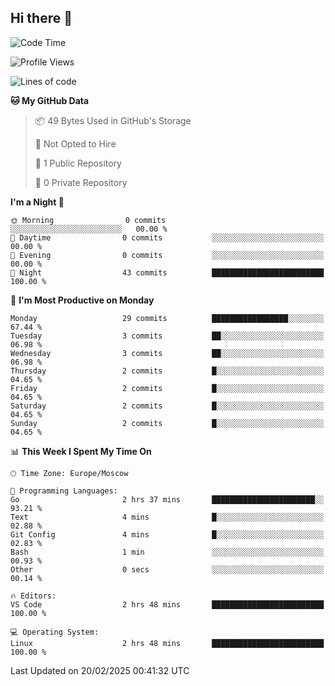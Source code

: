 ## Hi there 👋


<!--START_SECTION:waka-->
![Code Time](http://img.shields.io/badge/Code%20Time-307%20hrs%2051%20mins-blue)

![Profile Views](http://img.shields.io/badge/Profile%20Views-0-blue)

![Lines of code](https://img.shields.io/badge/From%20Hello%20World%20I%27ve%20Written-0%20lines%20of%20code-blue)

**🐱 My GitHub Data** 

> 📦 49 Bytes Used in GitHub's Storage 
 > 
> 🚫 Not Opted to Hire
 > 
> 📜 1 Public Repository 
 > 
> 🔑 0 Private Repository 
 > 
**I'm a Night 🦉** 

```text
🌞 Morning                0 commits           ░░░░░░░░░░░░░░░░░░░░░░░░░   00.00 % 
🌆 Daytime                0 commits           ░░░░░░░░░░░░░░░░░░░░░░░░░   00.00 % 
🌃 Evening                0 commits           ░░░░░░░░░░░░░░░░░░░░░░░░░   00.00 % 
🌙 Night                  43 commits          █████████████████████████   100.00 % 
```
📅 **I'm Most Productive on Monday** 

```text
Monday                   29 commits          █████████████████░░░░░░░░   67.44 % 
Tuesday                  3 commits           ██░░░░░░░░░░░░░░░░░░░░░░░   06.98 % 
Wednesday                3 commits           ██░░░░░░░░░░░░░░░░░░░░░░░   06.98 % 
Thursday                 2 commits           █░░░░░░░░░░░░░░░░░░░░░░░░   04.65 % 
Friday                   2 commits           █░░░░░░░░░░░░░░░░░░░░░░░░   04.65 % 
Saturday                 2 commits           █░░░░░░░░░░░░░░░░░░░░░░░░   04.65 % 
Sunday                   2 commits           █░░░░░░░░░░░░░░░░░░░░░░░░   04.65 % 
```


📊 **This Week I Spent My Time On** 

```text
🕑︎ Time Zone: Europe/Moscow

💬 Programming Languages: 
Go                       2 hrs 37 mins       ███████████████████████░░   93.21 % 
Text                     4 mins              █░░░░░░░░░░░░░░░░░░░░░░░░   02.88 % 
Git Config               4 mins              █░░░░░░░░░░░░░░░░░░░░░░░░   02.83 % 
Bash                     1 min               ░░░░░░░░░░░░░░░░░░░░░░░░░   00.93 % 
Other                    0 secs              ░░░░░░░░░░░░░░░░░░░░░░░░░   00.14 % 

🔥 Editors: 
VS Code                  2 hrs 48 mins       █████████████████████████   100.00 % 

💻 Operating System: 
Linux                    2 hrs 48 mins       █████████████████████████   100.00 % 
```


 Last Updated on 20/02/2025 00:41:32 UTC
<!--END_SECTION:waka-->

